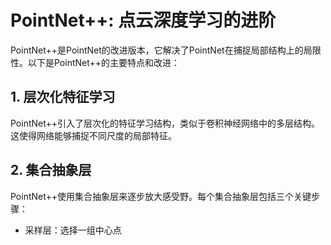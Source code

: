 # PointNet++: 点云深度学习的进阶

PointNet++是PointNet的改进版本，它解决了PointNet在捕捉局部结构上的局限性。以下是PointNet++的主要特点和改进：

## 1. 层次化特征学习

PointNet++引入了层次化的特征学习结构，类似于卷积神经网络中的多层结构。这使得网络能够捕捉不同尺度的局部特征。

## 2. 集合抽象层

PointNet++使用集合抽象层来逐步放大感受野。每个集合抽象层包括三个关键步骤：
- 采样层：选择一组中心点

